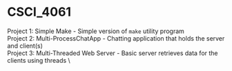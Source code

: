 # CSCI_4061

Project 1: Simple Make - Simple version of `make` utility program \
Project 2: Multi-ProcessChatApp - Chatting application that holds the server and client(s) \
Project 3: Multi-Threaded Web Server - Basic server retrieves data for the clients using threads \
